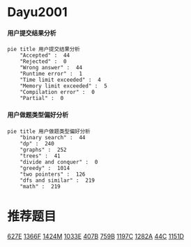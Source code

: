 # Dayu2001

<!-- tabs:start -->



#### **用户提交结果分析**

```mermaid
pie title 用户提交结果分析
    "Accepted" :  44
    "Rejected" :  0
    "Wrong answer" :  44
    "Runtime error" :  1
    "Time limit exceeded" :  4
    "Memory limit exceeded" :  5
    "Compilation error" :  0
    "Partial" :  0
```

#### **用户做题类型偏好分析**

```mermaid
pie title 用户做题类型偏好分析
    "binary search" :  44
    "dp" :  240
    "graphs" :  252
    "trees" :  41
    "divide and conquer" :  0
    "greedy" :  1014
    "two pointers" :  126
    "dfs and similar" :  219
    "math" :  219
```



<!-- tabs:end -->
# 推荐题目
[627E](https://codeforces.com/contest/627/problem/E)
[1366F](https://codeforces.com/contest/1366/problem/F)
[1424M](https://codeforces.com/contest/1424/problem/M)
[1033E](https://codeforces.com/contest/1033/problem/E)
[407B](https://codeforces.com/contest/407/problem/B)
[759B](https://codeforces.com/contest/759/problem/B)
[1197C](https://codeforces.com/contest/1197/problem/C)
[1282A](https://codeforces.com/contest/1282/problem/A)
[44C](https://codeforces.com/contest/44/problem/C)
[1151D](https://codeforces.com/contest/1151/problem/D)
